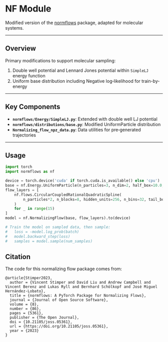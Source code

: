 <!-- File: NF/README.md -->

# NF Module

Modified version of the [normflows](https://github.com/VincentStimper/normalizing-flows) package, adapted for molecular systems.

---

## Overview

Primary modifications to support molecular sampling:

1. Double well potential and Lennard Jones potential within `SimpleLJ` energy function  
2. Uniform base distribution including Negative log‐likelihood for train-by-energy

---

## Key Components

- **`normflows/Energy/SimpleLJ.py`**: Extended with double well LJ potential  
- **`normflows/distributions/base.py`**: Modified UniformParticle distribution  
- **`Normalizing_flow_npz_data.py`**: Data utilities for pre‐generated trajectories  

---

## Usage

```python
import torch
import normflows as nf

device = torch.device('cuda' if torch.cuda.is_available() else 'cpu')
base = nf.Energy.UniformParticle(n_particles=3, n_dim=2, half_box=10.0, device=device)
flow_layers = [
    nf.flows.CircularCoupledRationalQuadraticSpline(
        n_particles*2, n_blocks=8, hidden_units=256, n_bins=32, tail_bound=10.0
    )
    for _ in range(15)
]
model = nf.NormalizingFlow(base, flow_layers).to(device)

# Train the model on sampled data, then sample:
#   loss = -model.log_prob(batch)
#   model.backward_step(loss)
#   samples = model.sample(num_samples)
```

## Citation
The code for this normalizing flow package comes from:

```
@article{Stimper2023, 
  author = {Vincent Stimper and David Liu and Andrew Campbell and Vincent Berenz and Lukas Ryll and Bernhard Schölkopf and José Miguel Hernández-Lobato}, 
  title = {normflows: A PyTorch Package for Normalizing Flows}, 
  journal = {Journal of Open Source Software}, 
  volume = {8},
  number = {86}, 
  pages = {5361}, 
  publisher = {The Open Journal}, 
  doi = {10.21105/joss.05361}, 
  url = {https://doi.org/10.21105/joss.05361}, 
  year = {2023}
} 
```
